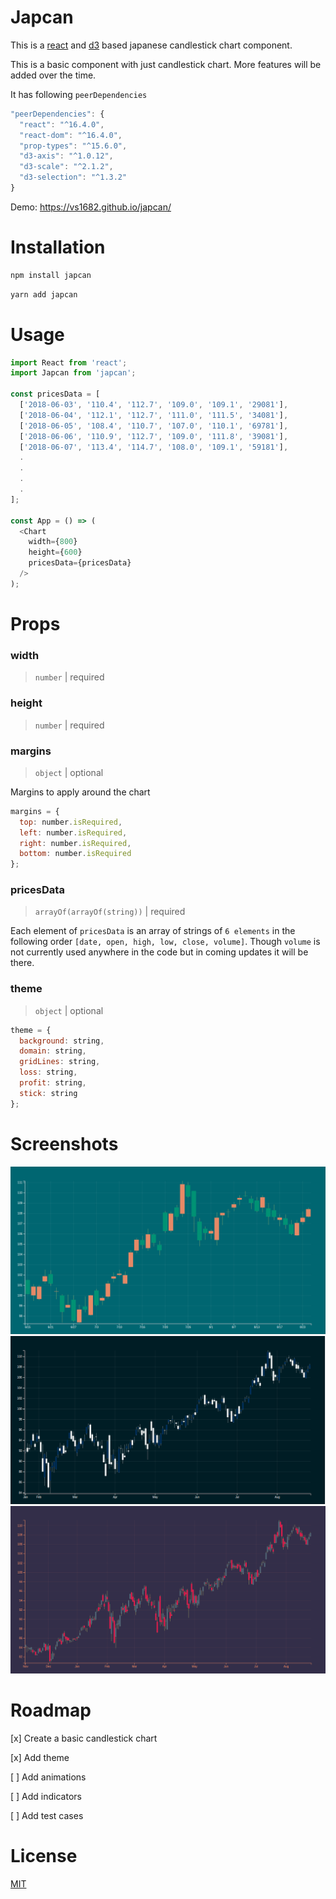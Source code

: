 # Japcan

This is a [react](https://github.com/facebook/react/) and [d3](https://github.com/d3/d3) based japanese candlestick chart component.

This is a basic component with just candlestick chart. More features will be added over the time.

It has following `peerDependencies`

```js
"peerDependencies": {
  "react": "^16.4.0",
  "react-dom": "^16.4.0",
  "prop-types": "^15.6.0",
  "d3-axis": "^1.0.12",
  "d3-scale": "^2.1.2",
  "d3-selection": "^1.3.2"
}
```

Demo: https://vs1682.github.io/japcan/

# Installation

```js
npm install japcan
```

```js
yarn add japcan
```

# Usage

```js
import React from 'react';
import Japcan from 'japcan';

const pricesData = [
  ['2018-06-03', '110.4', '112.7', '109.0', '109.1', '29081'],
  ['2018-06-04', '112.1', '112.7', '111.0', '111.5', '34081'],
  ['2018-06-05', '108.4', '110.7', '107.0', '110.1', '69781'],
  ['2018-06-06', '110.9', '112.7', '109.0', '111.8', '39081'],
  ['2018-06-07', '113.4', '114.7', '108.0', '109.1', '59181'],
  .
  .
  .
  .
];

const App = () => (
  <Chart
    width={800}
    height={600}
    pricesData={pricesData}
  />
);
```

# Props

### width

> `number` | required

### height

> `number` | required

### margins

> `object` | optional

Margins to apply around the chart

```js
margins = {
  top: number.isRequired,
  left: number.isRequired,
  right: number.isRequired,
  bottom: number.isRequired
};
```

### pricesData

> `arrayOf(arrayOf(string))` | required

Each element of `pricesData` is an array of strings of `6 elements` in the following order `[date, open, high, low, close, volume]`. Though `volume` is not currently used anywhere in the code but in coming updates it will be there.

### theme

> `object` | optional

```js
theme = {
  background: string,
  domain: string,
  gridLines: string,
  loss: string,
  profit: string,
  stick: string
};
```

# Screenshots

![alt screenshot-theme-1](blob/chart-theme-1.png)
![alt screenshot-theme-3](blob/chart-theme-2.png)
![alt screenshot-theme-3](blob/chart-theme-3.png)

# Roadmap

[x] Create a basic candlestick chart

[x] Add theme

[ ] Add animations

[ ] Add indicators

[ ] Add test cases

# License

[MIT](https://opensource.org/licenses/MIT)
